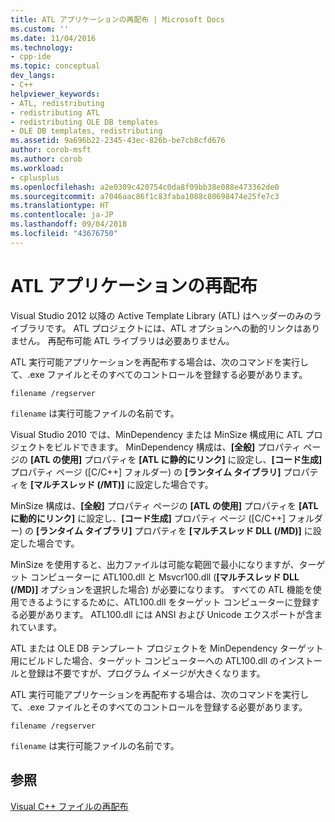 ```yaml
---
title: ATL アプリケーションの再配布 | Microsoft Docs
ms.custom: ''
ms.date: 11/04/2016
ms.technology:
- cpp-ide
ms.topic: conceptual
dev_langs:
- C++
helpviewer_keywords:
- ATL, redistributing
- redistributing ATL
- redistributing OLE DB templates
- OLE DB templates, redistributing
ms.assetid: 9a696b22-2345-43ec-826b-be7cb8cfd676
author: corob-msft
ms.author: corob
ms.workload:
- cplusplus
ms.openlocfilehash: a2e0309c420754c0da8f09bb38e088e473362de0
ms.sourcegitcommit: a7046aac86f1c83faba1088c80698474e25fe7c3
ms.translationtype: HT
ms.contentlocale: ja-JP
ms.lasthandoff: 09/04/2018
ms.locfileid: "43676750"
---
```

# <a name="redistributing-an-atl-application"></a>ATL アプリケーションの再配布
Visual Studio 2012 以降の Active Template Library (ATL) はヘッダーのみのライブラリです。 ATL プロジェクトには、ATL オプションへの動的リンクはありません。 再配布可能 ATL ライブラリは必要ありません。  
  
 ATL 実行可能アプリケーションを再配布する場合は、次のコマンドを実行して、.exe ファイルとそのすべてのコントロールを登録する必要があります。  
  
```  
filename /regserver  
```  
  
 `filename` は実行可能ファイルの名前です。  
  
 Visual Studio 2010 では、MinDependency または MinSize 構成用に ATL プロジェクトをビルドできます。 MinDependency 構成は、**[全般]** プロパティ ページの **[ATL の使用]** プロパティを **[ATL に静的にリンク]** に設定し、**[コード生成]** プロパティ ページ ([C/C++] フォルダー) の **[ランタイム タイブラリ]** プロパティを **[マルチスレッド (/MT)]** に設定した場合です。  
  
 MinSize 構成は、**[全般]** プロパティ ページの **[ATL の使用]** プロパティを **[ATL に動的にリンク]** に設定し、**[コード生成]** プロパティ ページ ([C/C++] フォルダー) の **[ランタイム タイブラリ]** プロパティを **[マルチスレッド DLL (/MD)]** に設定した場合です。  
  
 MinSize を使用すると、出力ファイルは可能な範囲で最小になりますが、ターゲット コンピューターに ATL100.dll と Msvcr100.dll (**[マルチスレッド DLL (/MD)]** オプションを選択した場合) が必要になります。 すべての ATL 機能を使用できるようにするために、ATL100.dll をターゲット コンピューターに登録する必要があります。 ATL100.dll には ANSI および Unicode エクスポートが含まれています。  
  
 ATL または OLE DB テンプレート プロジェクトを MinDependency ターゲット用にビルドした場合、ターゲット コンピューターへの ATL100.dll のインストールと登録は不要ですが、プログラム イメージが大きくなります。  
  
 ATL 実行可能アプリケーションを再配布する場合は、次のコマンドを実行して、.exe ファイルとそのすべてのコントロールを登録する必要があります。  
  
```  
filename /regserver  
```  
  
 `filename` は実行可能ファイルの名前です。  
  
## <a name="see-also"></a>参照  
 [Visual C++ ファイルの再配布](../ide/redistributing-visual-cpp-files.md)